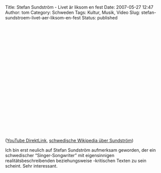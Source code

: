Title: Stefan Sundström - Livet är liksom en fest
Date: 2007-05-27 12:47
Author: tom
Category: Schweden
Tags: Kultur, Musik, Video
Slug: stefan-sundstroem-livet-aer-liksom-en-fest
Status: published

<p>
<object width="425" height="350">
<param name="movie" value="http://www.youtube.com/v/9L4lm5Yrhqs"></param><param name="wmode" value="transparent"></param>

<embed src="http://www.youtube.com/v/9L4lm5Yrhqs" type="application/x-shockwave-flash" wmode="transparent" width="425" height="350">
</embed>
</object>
  
([YouTube DirektLink](http://youtube.com/watch?v=9L4lm5Yrhqs),
[schwedische Wikipedia über
Sundström](http://sv.wikipedia.org/wiki/Stefan_Sundstr%C3%B6m))

</p>
Ich bin erst neulich auf Stefan Sundström aufmerksam geworden, der ein
schwedischer “Singer-Songwriter” mit eigensinnigen
realitätsbeschreibenden beziehungsweise -kritischen Texten zu sein
scheint. Sehr interessant.

